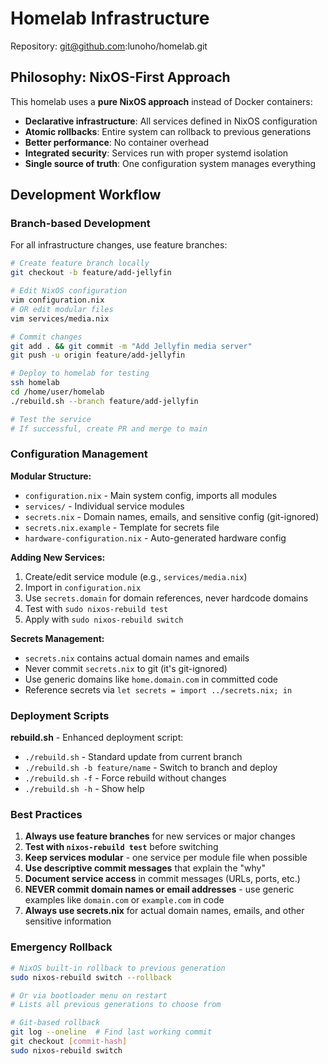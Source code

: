 # Homelab Infrastructure

Repository: git@github.com:lunoho/homelab.git

## Philosophy: NixOS-First Approach

This homelab uses a **pure NixOS approach** instead of Docker containers:

- **Declarative infrastructure**: All services defined in NixOS configuration
- **Atomic rollbacks**: Entire system can rollback to previous generations  
- **Better performance**: No container overhead
- **Integrated security**: Services run with proper systemd isolation
- **Single source of truth**: One configuration system manages everything

## Development Workflow

### Branch-based Development
For all infrastructure changes, use feature branches:

```bash
# Create feature branch locally
git checkout -b feature/add-jellyfin

# Edit NixOS configuration
vim configuration.nix
# OR edit modular files
vim services/media.nix

# Commit changes
git add . && git commit -m "Add Jellyfin media server"
git push -u origin feature/add-jellyfin

# Deploy to homelab for testing
ssh homelab
cd /home/user/homelab
./rebuild.sh --branch feature/add-jellyfin

# Test the service
# If successful, create PR and merge to main
```

### Configuration Management

**Modular Structure:**
- `configuration.nix` - Main system config, imports all modules
- `services/` - Individual service modules
- `secrets.nix` - Domain names, emails, and sensitive config (git-ignored)
- `secrets.nix.example` - Template for secrets file
- `hardware-configuration.nix` - Auto-generated hardware config

**Adding New Services:**
1. Create/edit service module (e.g., `services/media.nix`)
2. Import in `configuration.nix` 
3. Use `secrets.domain` for domain references, never hardcode domains
4. Test with `sudo nixos-rebuild test`
5. Apply with `sudo nixos-rebuild switch`

**Secrets Management:**
- `secrets.nix` contains actual domain names and emails
- Never commit `secrets.nix` to git (it's git-ignored)
- Use generic domains like `home.domain.com` in committed code
- Reference secrets via `let secrets = import ../secrets.nix; in`

### Deployment Scripts

**rebuild.sh** - Enhanced deployment script:
- `./rebuild.sh` - Standard update from current branch
- `./rebuild.sh -b feature/name` - Switch to branch and deploy  
- `./rebuild.sh -f` - Force rebuild without changes
- `./rebuild.sh -h` - Show help

### Best Practices

1. **Always use feature branches** for new services or major changes
2. **Test with `nixos-rebuild test`** before switching
3. **Keep services modular** - one service per module file when possible
4. **Use descriptive commit messages** that explain the "why"
5. **Document service access** in commit messages (URLs, ports, etc.)
6. **NEVER commit domain names or email addresses** - use generic examples like `domain.com` or `example.com` in code
7. **Always use secrets.nix** for actual domain names, emails, and other sensitive information

### Emergency Rollback
```bash
# NixOS built-in rollback to previous generation
sudo nixos-rebuild switch --rollback

# Or via bootloader menu on restart
# Lists all previous generations to choose from

# Git-based rollback
git log --oneline  # Find last working commit
git checkout [commit-hash]
sudo nixos-rebuild switch
```